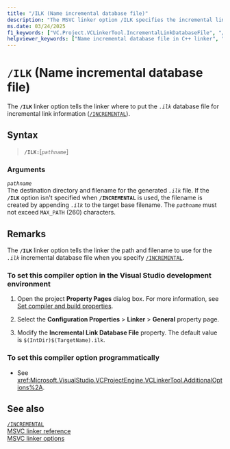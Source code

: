 ```yaml
---
title: "/ILK (Name incremental database file)"
description: "The MSVC linker option /ILK specifies the incremental link database file pathname."
ms.date: 03/24/2025
f1_keywords: ["VC.Project.VCLinkerTool.IncrementalLinkDatabaseFile", "/ilk", "ilk"]
helpviewer_keywords: ["Name incremental database file in C++ linker", "/ILK linker option", "-ILK linker option", "ILK linker option"]
---
```

# `/ILK` (Name incremental database file)

The **`/ILK`** linker option tells the linker where to put the *`.ilk`* database file for incremental link information ([`/INCREMENTAL`](./incremental-link-incrementally.md)).

## Syntax

> **`/ILK:`**\[*`pathname`*]

### Arguments

*`pathname`*\
The destination directory and filename for the generated *`.ilk`* file. If the **`/ILK`** option isn't specified when **`/INCREMENTAL`** is used, the filename is created by appending *`.ilk`* to the target base filename. The *`pathname`* must not exceed `MAX_PATH` (260) characters.

## Remarks

The **`/ILK`** linker option tells the linker the path and filename to use for the *`.ilk`* incremental database file when you specify [`/INCREMENTAL`](./incremental-link-incrementally.md).

### To set this compiler option in the Visual Studio development environment

1. Open the project **Property Pages** dialog box. For more information, see [Set compiler and build properties](../working-with-project-properties.md).

1. Select the **Configuration Properties** > **Linker** > **General** property page.

1. Modify the **Incremental Link Database File** property. The default value is `$(IntDir)$(TargetName).ilk`.

### To set this compiler option programmatically

- See <xref:Microsoft.VisualStudio.VCProjectEngine.VCLinkerTool.AdditionalOptions%2A>.

## See also

[`/INCREMENTAL`](./incremental-link-incrementally.md)\
[MSVC linker reference](linking.md)\
[MSVC linker options](linker-options.md)
